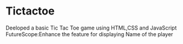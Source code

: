 # Tictactoe
Deeloped a basic Tic Tac Toe game using HTML,CSS and JavaScript
FutureScope:Enhance the feature for displaying Name of the player
